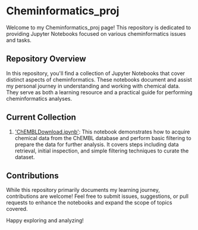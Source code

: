 # Cheminformatics_proj

Welcome to my Cheminformatics_proj page! This repository is dedicated to providing Jupyter Notebooks focused on various cheminformatics issues and tasks.

## Repository Overview

In this repository, you'll find a collection of Jupyter Notebooks that cover distinct aspects of cheminformatics. These notebooks document and assist my personal journey in understanding and working with chemical data. They serve as both a learning resource and a practical guide for performing cheminformatics analyses.

## Current Collection

1. ['ChEMBLDownload.ipynb'](https://github.com/agnesdark/cheminformatics_proj/blob/main/ChEMBLDownload.ipynb): This notebook demonstrates how to acquire chemical data from the ChEMBL database and perform basic filtering to prepare the data for further analysis. It covers steps including data retrieval, initial inspection, and simple filtering techniques to curate the dataset.


## Contributions

While this repository primarily documents my learning journey, contributions are welcome! Feel free to submit issues, suggestions, or pull requests to enhance the notebooks and expand the scope of topics covered.

Happy exploring and analyzing!
